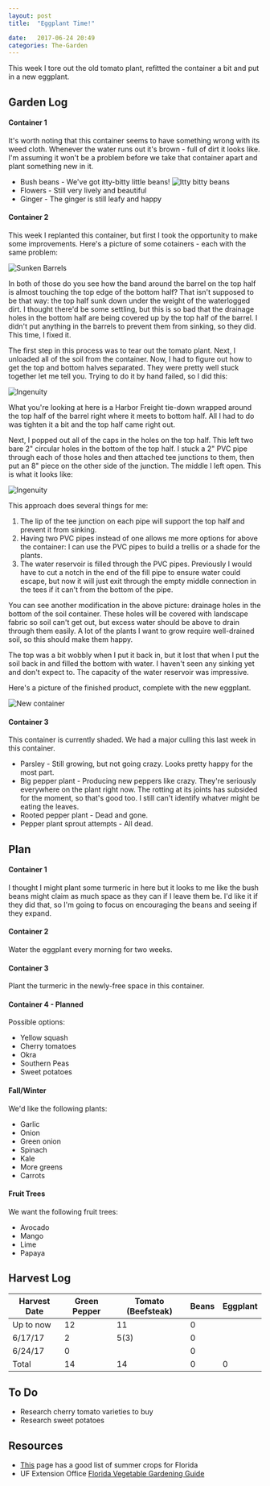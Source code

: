 ```yaml
---
layout: post
title:  "Eggplant Time!"

date:   2017-06-24 20:49
categories: The-Garden
---
```

This week I tore out the old tomato plant, refitted the container a bit and put in a new eggplant.

## Garden Log ##

#### Container 1

It's worth noting that this container seems to have something wrong with its weed cloth. Whenever the water runs out it's brown - full of dirt it looks like. I'm assuming it won't be a problem before we take that container apart and plant something new in it.

* Bush beans - We've got itty-bitty little beans! ![Itty bitty beans]({{site.basepath}}/img/IMG_20170623_071232770.jpg)
* Flowers - Still very lively and beautiful
* Ginger - The ginger is still leafy and happy

#### Container 2

This week I replanted this container, but first I took the opportunity to make some improvements. Here's a picture of some cotainers - each with the same problem:

![Sunken Barrels]({{site.basepath}}/img/IMG_20170531_153748474_HDR.jpg)

In both of those do you see how the band around the barrel on the top half is almost touching the top edge of the bottom half? That isn't supposed to be that way: the top half sunk down under the weight of the waterlogged dirt. I thought there'd be some settling, but this is so bad that the drainage holes in the bottom half are being covered up by the top half of the barrel. I didn't put anything in the barrels to prevent them from sinking, so they did. This time, I fixed it.

The first step in this process was to tear out the tomato plant. Next, I unloaded all of the soil from the container. Now, I had to figure out how to get the top and bottom halves separated. They were pretty well stuck together let me tell you. Trying to do it by hand failed, so I did this:

![Ingenuity]({{site.basepath}}/img/IMG_20170623_185631949.jpg)

What you're looking at here is a Harbor Freight tie-down wrapped around the top half of the barrel right where it meets to bottom half. All I had to do was tighten it a bit and the top half came right out. 

Next, I popped out all of the caps in the holes on the top half. This left two bare 2" circular holes in the bottom of the top half. I stuck a 2" PVC pipe through each of those holes and then attached tee junctions to them, then put an 8" piece on the other side of the junction. The middle I left open. This is what it looks like:

![Ingenuity]({{site.basepath}}/img/IMG_20170623_192300553.jpg)

This approach does several things for me:

1. The lip of the tee junction on each pipe will support the top half and prevent it from sinking. 
2. Having two PVC pipes instead of one allows me more options for above the container: I can use the PVC pipes to build a trellis or a shade for the plants.
3. The water reservoir is filled through the PVC pipes. Previously I would have to cut a notch in the end of the fill pipe to ensure water could escape, but now it will just exit through the empty middle connection in the tees if it can't from the bottom of the pipe.

You can see another modification in the above picture: drainage holes in the bottom of the soil container. These holes will be covered with landscape fabric so soil can't get out, but excess water should be above to drain through them easily. A lot of the plants I want to grow require well-drained soil, so this should make them happy. 

The top was a bit wobbly when I put it back in, but it lost that when I put the soil back in and filled the bottom with water. I haven't seen any sinking yet and don't expect to. The capacity of the water reservoir was impressive. 

Here's a picture of the finished product, complete with the new eggplant.

![New container]({{site.basepath}}/img/IMG_20170623_200653090_HDR.jpg)

#### Container 3

This container is currently shaded. We had a major culling this last week in this container.

* Parsley - Still growing, but not going crazy. Looks pretty happy for the most part. 
* Big pepper plant - Producing new peppers like crazy. They're seriously everywhere on the plant right now. The rotting at its joints has subsided for the moment, so that's good too. I still can't identify whatver might be eating the leaves.
* Rooted pepper plant - Dead and gone. 
* Pepper plant sprout attempts - All dead.

## Plan ##

#### Container 1

I thought I might plant some turmeric in here but it looks to me like the bush beans might claim as much space as they can if I leave them be. I'd like it if they did that, so I'm going to focus on encouraging the beans and seeing if they expand.

#### Container 2

Water the eggplant every morning for two weeks. 

#### Container 3

Plant the turmeric in the newly-free space in this container.

#### Container 4 - Planned

Possible options:

* Yellow squash 
* Cherry tomatoes
* Okra
* Southern Peas
* Sweet potatoes

#### Fall/Winter

We'd like the following plants:

* Garlic
* Onion
* Green onion
* Spinach
* Kale
* More greens
* Carrots

#### Fruit Trees

We want the following fruit trees:

* Avocado
* Mango
* Lime
* Papaya



## Harvest Log ##

| Harvest Date | Green Pepper | Tomato (Beefsteak) | Beans | Eggplant |
|--------------|--------------|--------------------|-------|----------|
| Up to now | 12 | 11 | 0 | 
| 6/17/17 | 2 | 5(3) | 0 |
| 6/24/17 | 0 |  | 0 |
| Total | 14 | 14 | 0 | 0 |


## To Do ##

* Research cherry tomato varieties to buy
* Research sweet potatoes

## Resources ##
* [This](http://www.foginfo.org/2014/06/05/summer-gardening-in-florida-its-hot-hot-hot/) page has a good list of summer crops for Florida
* UF Extension Office [Florida Vegetable Gardening Guide](http://edis.ifas.ufl.edu/pdffiles/vh/vh02100.pdf)

